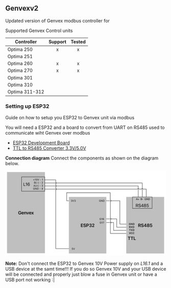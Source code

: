 ## Genvexv2

Updated version of Genvex modbus controller for 

Supported Genvex Control units

|Controller     | Support   | Tested |
|---------------|:---------:|:------:|
|Optima 250     | x         | x      |
|Optima 251     |           |        |
|Optima 260     | x         | x      |
|Optima 270     | x         | x      |
|Optima 301     |           |        |
|Optima 310     |           |        |
|Optima 311-312 |           |        |


### Setting up ESP32
Guide on how to setup you ESP32 to Genvex unit via modbus

You will need a ESP32 and a board to convert from UART on RS485 used to communicate wiht Genvex over modbus
- [ESP32 Development Board](https://www.aliexpress.com/item/32834130422.html?spm=a2g0o.order_list.order_list_main.5.21ef1802NUOVTF)
- [TTL to RS485 Converter 3.3V/5.0V](https://www.aliexpress.com/item/32846149743.html?spm=a2g0o.order_list.order_list_main.28.21ef1802NUOVTF)

<b>Connection diagram</b>
Connect the components as shown on the diagram below.

![Diagram of Genvex and ESP32 connection](doc/diagram.png)

**Note:**
Don't connect the ESP32 to Genvex 10V Power supply on <em>L16.1</em> and a USB device at the samt time!!!
If you do so Genvex 10V and your USB device will be connected and properly just blow a fuse in Genvex unit or have a USB port not working :|
